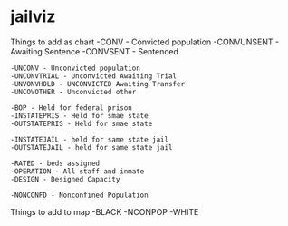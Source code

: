 # jailviz

Things to add as chart
	-CONV - Convicted population
	-CONVUNSENT - Awaiting Sentence
	-CONVSENT - Sentenced

	-UNCONV - Unconvicted population
	-UNCONVTRIAL - Unconvicted Awaiting Trial
	-UNVONVHOLD - UNCONVICTED Awaiting Transfer
	-UNCOVOTHER - Unconvicted other

	-BOP - Held for federal prison
	-INSTATEPRIS - Held for smae state
	-OUTSTATEPRIS - Held for smae state

	-INSTATEJAIL - held for same state jail
	-OUTSTATEJAIL - held for same state jail

	-RATED - beds assigned
	-OPERATION - All staff and inmate
	-DESIGN - Designed Capacity

	-NONCONFD - Nonconfined Population



Things to add to map
	-BLACK
	-NCONPOP
	-WHITE
